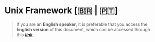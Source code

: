 # Unix Framework [🇧🇷 | 🇵🇹]

> If you are an **English speaker**, it is preferable that you access the **English version** of this document, which can be accessed through this _**[link](./README.english.md)**_.